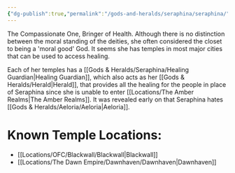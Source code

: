 ```yaml
---
{"dg-publish":true,"permalink":"/gods-and-heralds/seraphina/seraphina/"}
---
```


The Compassionate One, Bringer of Health. Although there is no distinction between the moral standing of the deities, she often considered the closet to being a 'moral good' God. It seems she has temples in most major cities that can be used to access healing. 

Each of her temples has a [[Gods & Heralds/Seraphina/Healing Guardian\|Healing Guardian]], which also acts as her [[Gods & Heralds/Herald\|Herald]], that provides all the healing for the people in place of Seraphina since she is unable to enter [[Locations/The Amber Realms\|The Amber Realms]]. It was revealed early on that Seraphina hates [[Gods & Heralds/Aeloria/Aeloria\|Aeloria]].

# Known Temple Locations:
- [[Locations/OFC/Blackwall/Blackwall\|Blackwall]]
- [[Locations/The Dawn Empire/Dawnhaven/Dawnhaven\|Dawnhaven]]
